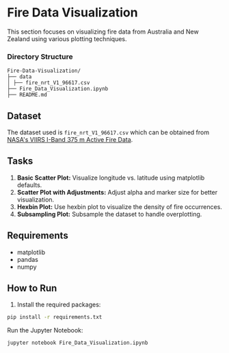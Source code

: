 
# Fire Data Visualization

This section focuses on visualizing fire data from Australia and New Zealand using various plotting techniques.


### Directory Structure
```
Fire-Data-Visualization/
├── data
│ ├── fire_nrt_V1_96617.csv
├── Fire_Data_Visualization.ipynb
├── README.md
```


## Dataset

The dataset used is `fire_nrt_V1_96617.csv` which can be obtained from [NASA's VIIRS I-Band 375 m Active Fire Data](https://www.earthdata.nasa.gov/learn/find-data/near-real-time/firms/viirs-i-band-375-m-active-fire-data).

## Tasks

1. **Basic Scatter Plot:** Visualize longitude vs. latitude using matplotlib defaults.
2. **Scatter Plot with Adjustments:** Adjust alpha and marker size for better visualization.
3. **Hexbin Plot:** Use hexbin plot to visualize the density of fire occurrences.
4. **Subsampling Plot:** Subsample the dataset to handle overplotting.

## Requirements

- matplotlib
- pandas
- numpy

## How to Run

1. Install the required packages:
```bash
pip install -r requirements.txt
```
Run the Jupyter Notebook:
```bash
jupyter notebook Fire_Data_Visualization.ipynb
```
